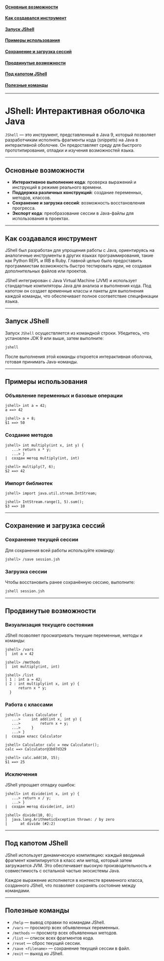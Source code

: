 #### [Основные возможности](#Основные-возможности-1)
#### [Как создавался инструмент](#Как-создавался-инструмент-1)
#### [Запуск JShell](#Запуск-jshell-1)
#### [Примеры использования](#Примеры-использования-1)
#### [Сохранение и загрузка сессий](#Сохранение-и-загрузка-сессий-1)
#### [Продвинутые возможности](#Продвинутые-возможности-1)
#### [Под капотом JShell](#Под-капотом-jshell-1)
#### [Полезные команды](#Полезные-команды-1)

---
# JShell: Интерактивная оболочка Java

`JShell` — это инструмент, представленный в Java 9, который позволяет разработчикам исполнять фрагменты кода (snippets) на Java в интерактивной оболочке. Он предоставляет среду для быстрого прототипирования, отладки и изучения возможностей языка.

---

## Основные возможности

- **Интерактивное выполнение кода**: проверка выражений и инструкций в режиме реального времени.
- **Поддержка различных конструкций**: создание переменных, методов, классов.
- **Сохранение и загрузка сессий**: возможность восстановления прогресса.
- **Экспорт кода**: преобразование сессии в Java-файлы для использования в проектах.

---

## Как создавался инструмент

JShell был разработан для упрощения работы с Java, ориентируясь на аналогичные инструменты в других языках программирования, такие как Python REPL и IRB в Ruby. Главной целью было предоставить программистам возможность быстро тестировать идеи, не создавая дополнительных файлов или проектов.

JShell интегрирован с Java Virtual Machine (JVM) и использует стандартные компиляторы Java для анализа и выполнения кода. Под капотом он создает временные классы и пакеты для выполнения каждой команды, что обеспечивает полное соответствие спецификации языка.

---

## Запуск JShell

Запуск `JShell` осуществляется из командной строки. Убедитесь, что установлен JDK 9 или выше, затем выполните:

```bash
jshell
```

После выполнения этой команды откроется интерактивная оболочка, готовая принимать Java-команды.

---

## Примеры использования

### Объявление переменных и базовые операции

```text
jshell> int a = 42;
a ==> 42

jshell> a + 8;
$1 ==> 50
```

### Создание методов

```text
jshell> int multiply(int x, int y) {
   ...> return x * y;
   ...> }
|  создан метод multiply(int, int)

jshell> multiply(7, 6);
$2 ==> 42
```

### Импорт библиотек

```text
jshell> import java.util.stream.IntStream;

jshell> IntStream.range(1, 5).sum();
$3 ==> 10
```

---

## Сохранение и загрузка сессий

### Сохранение текущей сессии

Для сохранения всей работы используйте команду:

```text
jshell> /save session.jsh
```

### Загрузка сессии

Чтобы восстановить ранее сохранённую сессию, выполните:

```bash
jshell session.jsh
```

---

## Продвинутые возможности

### Визуализация текущего состояния

JShell позволяет просматривать текущие переменные, методы и команды:

```text
jshell> /vars
|  int a = 42

jshell> /methods
|  int multiply(int, int)

jshell> /list
| 1 : int a = 42;
| 2 : int multiply(int x, int y) {
      return x * y;
  }
```

### Работа с классами

```text
jshell> class Calculator {
   ...>     int add(int x, int y) {
   ...>         return x + y;
   ...>     }
   ...> }
|  создан класс Calculator

jshell> Calculator calc = new Calculator();
calc ==> Calculator@3b07d329

jshell> calc.add(10, 15);
$1 ==> 25
```

### Исключения

JShell упрощает отладку ошибок:

```text
jshell> int divide(int x, int y) {
   ...> return x / y;
   ...> }
|  создан метод divide(int, int)

jshell> divide(10, 0);
|  java.lang.ArithmeticException thrown: / by zero
|      at divide (#2:2)
```

---

## Под капотом JShell

JShell использует динамическую компиляцию: каждый вводимый фрагмент компилируется в класс или метод, который затем загружается JVM. Это обеспечивает высокую производительность и совместимость с остальной частью экосистемы Java.

Каждое выражение исполняется в контексте временного класса, созданного JShell, что позволяет сохранять состояние между командами.

---

## Полезные команды

- `/help` — вывод справки по командам JShell.
- `/vars` — просмотр всех объявленных переменных.
- `/methods` — просмотр всех объявленных методов.
- `/list` — список всех фрагментов кода.
- `/reset` — сброс текущей сессии.
- `/save <filename>` — сохранение текущей сессии в файл.
- `/exit` — выход из JShell.
